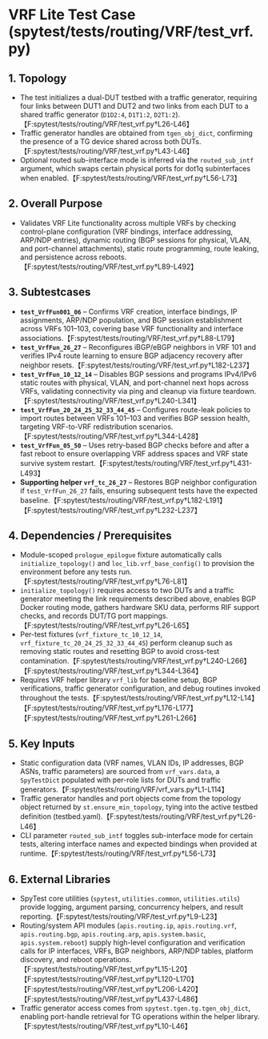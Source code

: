 # VRF Lite Test Case (spytest/tests/routing/VRF/test_vrf.py)

## 1. Topology
- The test initializes a dual-DUT testbed with a traffic generator, requiring four links between DUT1 and DUT2 and two links from each DUT to a shared traffic generator (`D1D2:4`, `D1T1:2`, `D2T1:2`).【F:spytest/tests/routing/VRF/test_vrf.py†L26-L46】
- Traffic generator handles are obtained from `tgen_obj_dict`, confirming the presence of a TG device shared across both DUTs.【F:spytest/tests/routing/VRF/test_vrf.py†L43-L46】
- Optional routed sub-interface mode is inferred via the `routed_sub_intf` argument, which swaps certain physical ports for dot1q subinterfaces when enabled.【F:spytest/tests/routing/VRF/test_vrf.py†L56-L73】

## 2. Overall Purpose
- Validates VRF Lite functionality across multiple VRFs by checking control-plane configuration (VRF bindings, interface addressing, ARP/NDP entries), dynamic routing (BGP sessions for physical, VLAN, and port-channel attachments), static route programming, route leaking, and persistence across reboots.【F:spytest/tests/routing/VRF/test_vrf.py†L89-L492】

## 3. Subtestcases
- **`test_VrfFun001_06`** – Confirms VRF creation, interface bindings, IP assignments, ARP/NDP population, and BGP session establishment across VRFs 101–103, covering base VRF functionality and interface associations.【F:spytest/tests/routing/VRF/test_vrf.py†L88-L179】
- **`test_VrfFun_26_27`** – Reconfigures iBGP/eBGP neighbors in VRF 101 and verifies IPv4 route learning to ensure BGP adjacency recovery after neighbor resets.【F:spytest/tests/routing/VRF/test_vrf.py†L182-L237】
- **`test_VrfFun_10_12_14`** – Disables BGP sessions and programs IPv4/IPv6 static routes with physical, VLAN, and port-channel next hops across VRFs, validating connectivity via ping and cleanup via fixture teardown.【F:spytest/tests/routing/VRF/test_vrf.py†L240-L341】
- **`test_VrfFun_20_24_25_32_33_44_45`** – Configures route-leak policies to import routes between VRFs 101–103 and verifies BGP session health, targeting VRF-to-VRF redistribution scenarios.【F:spytest/tests/routing/VRF/test_vrf.py†L344-L428】
- **`test_VrfFun_05_50`** – Uses retry-based BGP checks before and after a fast reboot to ensure overlapping VRF address spaces and VRF state survive system restart.【F:spytest/tests/routing/VRF/test_vrf.py†L431-L493】
- **Supporting helper `vrf_tc_26_27`** – Restores BGP neighbor configuration if `test_VrfFun_26_27` fails, ensuring subsequent tests have the expected baseline.【F:spytest/tests/routing/VRF/test_vrf.py†L182-L191】【F:spytest/tests/routing/VRF/test_vrf.py†L232-L237】

## 4. Dependencies / Prerequisites
- Module-scoped `prologue_epilogue` fixture automatically calls `initialize_topology()` and `loc_lib.vrf_base_config()` to provision the environment before any tests run.【F:spytest/tests/routing/VRF/test_vrf.py†L76-L81】
- `initialize_topology()` requires access to two DUTs and a traffic generator meeting the link requirements described above, enables BGP Docker routing mode, gathers hardware SKU data, performs RIF support checks, and records DUT/TG port mappings.【F:spytest/tests/routing/VRF/test_vrf.py†L26-L65】
- Per-test fixtures (`vrf_fixture_tc_10_12_14`, `vrf_fixture_tc_20_24_25_32_33_44_45`) perform cleanup such as removing static routes and resetting BGP to avoid cross-test contamination.【F:spytest/tests/routing/VRF/test_vrf.py†L240-L266】【F:spytest/tests/routing/VRF/test_vrf.py†L344-L364】
- Requires VRF helper library `vrf_lib` for baseline setup, BGP verifications, traffic generator configuration, and debug routines invoked throughout the tests.【F:spytest/tests/routing/VRF/test_vrf.py†L12-L14】【F:spytest/tests/routing/VRF/test_vrf.py†L176-L177】【F:spytest/tests/routing/VRF/test_vrf.py†L261-L266】

## 5. Key Inputs
- Static configuration data (VRF names, VLAN IDs, IP addresses, BGP ASNs, traffic parameters) are sourced from `vrf_vars.data`, a `SpyTestDict` populated with per-role lists for DUTs and traffic generators.【F:spytest/tests/routing/VRF/vrf_vars.py†L1-L114】
- Traffic generator handles and port objects come from the topology object returned by `st.ensure_min_topology`, tying into the active testbed definition (testbed.yaml).【F:spytest/tests/routing/VRF/test_vrf.py†L26-L46】
- CLI parameter `routed_sub_intf` toggles sub-interface mode for certain tests, altering interface names and expected bindings when provided at runtime.【F:spytest/tests/routing/VRF/test_vrf.py†L56-L73】

## 6. External Libraries
- SpyTest core utilities (`spytest`, `utilities.common`, `utilities.utils`) provide logging, argument parsing, concurrency helpers, and result reporting.【F:spytest/tests/routing/VRF/test_vrf.py†L9-L23】
- Routing/system API modules (`apis.routing.ip`, `apis.routing.vrf`, `apis.routing.bgp`, `apis.routing.arp`, `apis.system.basic`, `apis.system.reboot`) supply high-level configuration and verification calls for IP interfaces, VRFs, BGP neighbors, ARP/NDP tables, platform discovery, and reboot operations.【F:spytest/tests/routing/VRF/test_vrf.py†L15-L20】【F:spytest/tests/routing/VRF/test_vrf.py†L120-L170】【F:spytest/tests/routing/VRF/test_vrf.py†L206-L420】【F:spytest/tests/routing/VRF/test_vrf.py†L437-L486】
- Traffic generator access comes from `spytest.tgen.tg.tgen_obj_dict`, enabling port-handle retrieval for TG operations within the helper library.【F:spytest/tests/routing/VRF/test_vrf.py†L10-L46】
